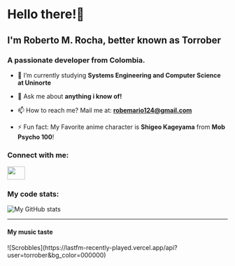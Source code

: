 <h1 align="left">Hello there!👋</h2>
<h2>I'm Roberto M. Rocha, better known as Torrober</h2>
<h3 align="left">A passionate developer from Colombia.</h3>

- 🌱 I’m currently studying **Systems Engineering and Computer Science at Uninorte**

- 💬 Ask me about **anything i know of!**

- 📫 How to reach me? Mail me at: **robemario124@gmail.com**

- ⚡ Fun fact: My Favorite anime character is **Shigeo Kageyama** from **Mob Psycho 100**!

<h3 align="left">Connect with me:</h3>
<p align="left">
<a href="https://www.linkedin.com/in/roberto-mario-rocha-hernandez-820576176"><img align="center" src="https://raw.githubusercontent.com/rahuldkjain/github-profile-readme-generator/master/src/images/icons/Social/linked-in-alt.svg" height="30" width="40" /></a>
</p>

<h3>My code stats:</h3>

![My GitHub stats](https://github-readme-stats.vercel.app/api/top-langs?username=torrober&theme=nord&show_icons=true)
<!---
torrober/torrober is a ✨ special ✨ repository because its `README.md` (this file) appears on your GitHub profile.
You can click the Preview link to take a look at your changes.
--->
<hr>
<h4>My music taste</h4>
![Scrobbles](https://lastfm-recently-played.vercel.app/api?user=torrober&bg_color=000000)

